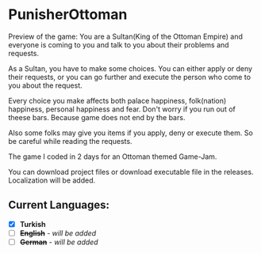 # PunisherOttoman
Preview of the game:
You are a Sultan(King of the Ottoman Empire) and everyone is coming to you and talk to you about their problems and requests.

As a Sultan, you have to make some choices. You can either apply or deny their requests, or you can go further and execute the person who come to you about the request.

Every choice you make affects both palace happiness, folk(nation) happiness, personal happiness and fear. Don't worry if you run out of theese bars. Because game does not end by the bars.

Also some folks may give you items if you apply, deny or execute them. So be careful while reading the requests.

The game I coded in 2 days for an Ottoman themed Game-Jam.

You can download project files or download executable file in the releases.
Localization will be added.

## Current Languages:
- [x]  **Turkish**
- [ ]  ~~**English**~~ - *will be added*
- [ ]  ~~**German**~~ - *will be added*